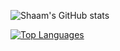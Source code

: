 ![Shaam's GitHub stats](https://github-readme-stats.vercel.app/api?username=Shaam-K&show_icons=true&tokyonight)

[![Top Languages](https://github-readme-stats.vercel.app/api/top-langs/?username=Shaam-K&layout=compact)](https://github.com/anuraghazra/github-readme-stats)